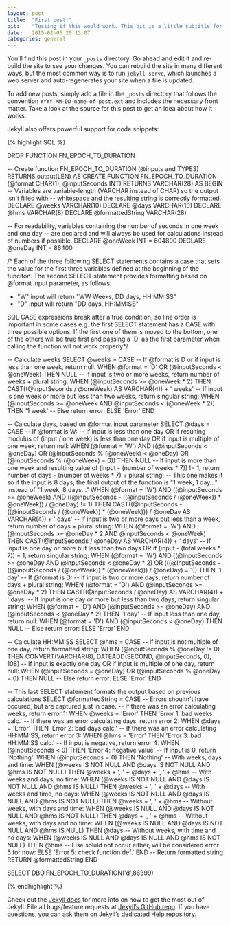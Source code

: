 ```yaml
---
layout: post
title:  "First post!"
bit:    "Testing if this would work. This bit is a little subtitle for the post, I'm not liking the idea of showing just a part of the contents of the post."
date:   2015-02-06 20:13:07
categories: general
---
```

You’ll find this post in your `_posts` directory. Go ahead and edit it and re-build the site to see your changes. You can rebuild the site in many different ways, but the most common way is to run `jekyll serve`, which launches a web server and auto-regenerates your site when a file is updated.

To add new posts, simply add a file in the `_posts` directory that follows the convention `YYYY-MM-DD-name-of-post.ext` and includes the necessary front matter. Take a look at the source for this post to get an idea about how it works.

Jekyll also offers powerful support for code snippets:

{% highlight SQL %}

DROP FUNCTION FN_EPOCH_TO_DURATION

-- Create function FN_EPOCH_TO_DURATION (@inputs and TYPES) RETURNS output(LEN) AS
CREATE FUNCTION FN_EPOCH_TO_DURATION (@format CHAR(1), @inputSeconds INT) RETURNS VARCHAR(28) AS
BEGIN
   -- Variables are variable-length (VARCHAR instead of CHAR) so the output isn't filled with 
   -- whitespace and the resulting string is correctly formatted.
   DECLARE @weeks VARCHAR(10)
   DECLARE @days VARCHAR(10)
   DECLARE @hms VARCHAR(8)
   DECLARE @formattedString VARCHAR(28)

   -- For readability, variables containing the number of seconds in one week and one day
   -- are declared and will always be used for calculations instead of numbers if possible.
   DECLARE @oneWeek INT = 604800
   DECLARE @oneDay INT = 86400

   /* Each of the three following SELECT statements contains a case that sets the value
   for the first three variables defined at the beginning of the funciton. The second SELECT
   statement provides formatting based on @format input parameter, as follows:
   - "W" input will return "WW Weeks, DD days, HH:MM:SS"
   - "D" input will return "DD days, HH:MM:SS" 
   
   SQL CASE expressions break after a true condition, so line order is important in some cases
   e.g. the first SELECT statement has a CASE with three possible options. If the first one of 
   them is moved to the bottom, one of the others will be true first and passing a 'D' as the 
   first parameter when calling the function wil not work properly*/

   -- Calculate weeks
   SELECT @weeks = CASE
      -- If @format is D or if input is less than one week, return null.
      WHEN @format = 'D' OR (@inputSeconds < @oneWeek) THEN NULL
      -- If input is two or more weeks, return number of weeks + plural string:
      WHEN (@inputSeconds >= @oneWeek * 2) THEN CAST((@inputSeconds / @oneWeek) AS VARCHAR(4)) + ' weeks'
      -- If input is one week or more but less than two weeks, return singular string:
      WHEN (@inputSeconds >= @oneWeek AND @inputSeconds < (@oneWeek * 2)) THEN '1 week'
      -- Else return error:
      ELSE 'Error'
   END
   
   -- Calculate days, based on @format input parameter
   SELECT @days = CASE
      -- If @format is W:
      -- If input is less than one day OR if resulting modulus of (input / one week) is less than one day OR if input is multiple of one week, return null:
      WHEN (@format = 'W') AND ((@inputSeconds < @oneDay) OR (@inputSeconds % (@oneWeek) < @oneDay) OR (@inputSeconds % (@oneWeek) = 0)) THEN NULL
      -- If input is more than one week and resulting value of (input - (number of weeks * 7)) != 1, return number of days - (number of weeks * 7) + plural string:
      -- This one makes it so if the input is 8 days, the final output of the function is "1 week, 1 day..." instead of "1 week, 8 days..."
      WHEN (@format = 'W') AND ((@inputSeconds >= @oneWeek) AND ((@inputSeconds - ((@inputSeconds / (@oneWeek)) * @oneWeek)) / @oneDay) != 1) THEN CAST((@inputSeconds - ((@inputSeconds / (@oneWeek)) *   (@oneWeek))) / @oneDay AS VARCHAR(4)) + ' days'
      -- If input is two or more days but less than a week, return number of days + plural string:
      WHEN (@format = 'W') AND (@inputSeconds >= @oneDay * 2 AND @inputSeconds < @oneWeek) THEN CAST(@inputSeconds / @oneDay AS VARCHAR(4)) + ' days'
      -- If input is one day or more but less than two days OR if (input - (total weeks * 7)) = 1, return singular string:
      WHEN (@format = 'W') AND ((@inputSeconds >= @oneDay AND @inputSeconds < @oneDay * 2) OR (((@inputSeconds - ((@inputSeconds / (@oneWeek)) * (@oneWeek))) / @oneDay) = 1)) THEN '1 day'
      -- If @format is D:
      -- If input is two or more days, return number of days + plural string:
      WHEN (@format = 'D') AND (@inputSeconds >= @oneDay * 2) THEN CAST((@inputSeconds / @oneDay) AS VARCHAR(4)) + ' days'
      -- If input is one day or more but less than two days, return singular string:
      WHEN (@format = 'D') AND (@inputSeconds >= @oneDay) AND (@inputSeconds < @oneDay * 2) THEN '1 day'
      -- If input less than one day, return null:
      WHEN (@format = 'D') AND (@inputSeconds < @oneDay) THEN NULL
      -- Else return error:
      ELSE 'Error'
   END
   
   -- Calculate HH:MM:SS
   SELECT @hms = CASE
      -- If input is not multiple of one day, return formatted string:
      WHEN (@inputSeconds % @oneDay != 0) THEN CONVERT(VARCHAR(8), DATEADD(SECOND, @inputSeconds, 0), 108)
      -- If input is exactly one day OR if input is multiple of one day, return null:
      WHEN (@inputSeconds = @oneDay) OR (@inputSeconds % @oneDay = 0) THEN NULL
      -- Else return error:
      ELSE 'Error'
   END

   -- This last SELECT statement formats the output based on previous calculations
   SELECT @formattedString = CASE
      -- Errors shoultn't have occured, but are captured just in case.
      -- If there was an error calculating weeks, return error 1:
      WHEN @weeks = 'Error' THEN 'Error 1: bad weeks calc.'
      -- If there was an error calculating days, return error 2:
      WHEN @days = 'Error' THEN 'Error 2: bad days calc.'
      -- If there was an error calculating HH:MM:SS, return error 3:
      WHEN @hms = 'Error' THEN 'Error 3: bad HH:MM:SS calc.'
      -- If input is negative, return error 4:
      WHEN (@inputSeconds < 0) THEN 'Error 4: negative value'
      -- If input is 0, return 'Nothing':
      WHEN (@inputSeconds = 0) THEN 'Nothing'
      -- With weeks, days and time:
      WHEN (@weeks IS NOT NULL AND @days IS NOT NULL AND @hms IS NOT NULL) THEN @weeks + ', ' + @days + ', ' + @hms
      -- With weeks and days, no time:
      WHEN (@weeks IS NOT NULL AND @days IS NOT NULL AND @hms IS NULL) THEN @weeks + ', ' + @days
      -- With weeks and time, no days:
      WHEN (@weeks IS NOT NULL AND @days IS NULL AND @hms IS NOT NULL) THEN @weeks + ', ' + @hms
      -- Without weeks, with days and time:
      WHEN (@weeks IS NULL AND @days IS NOT NULL AND @hms IS NOT NULL) THEN @days + ', ' + @hms
      -- Without weeks, with days and no time:
      WHEN (@weeks IS NULL AND @days IS NOT NULL AND @hms IS NULL) THEN @days
      -- Without weeks, with time and no days:
      WHEN (@weeks IS NULL AND @days IS NULL AND @hms IS NOT NULL) THEN @hms
      -- Else soluld not occur either, will be considered error 5 for now:
      ELSE 'Error 5: check function def.'
   END
   -- Return formatted string
   RETURN @formattedString
END

SELECT DBO.FN_EPOCH_TO_DURATION('d',86399)

{% endhighlight %}

Check out the [Jekyll docs][jekyll] for more info on how to get the most out of Jekyll. File all bugs/feature requests at [Jekyll’s GitHub repo][jekyll-gh]. If you have questions, you can ask them on [Jekyll’s dedicated Help repository][jekyll-help].

[jekyll]:      http://jekyllrb.com
[jekyll-gh]:   https://github.com/jekyll/jekyll
[jekyll-help]: https://github.com/jekyll/jekyll-help
